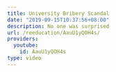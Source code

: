 ```yaml
---
title: University Bribery Scandal
date: "2019-09-15T10:37:56+08:00"
description: No one was surprised
url: /reeducation/AauU1yQOH4s/
providers:
  youtube:
    id: AauU1yQOH4s
type: video
---
```

